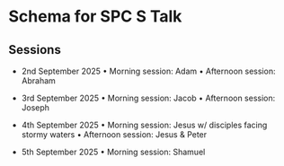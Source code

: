 # Schema for SPC S Talk

## Sessions
- 2nd September 2025
• Morning session: Adam
• Afternoon session: Abraham

- 3rd September 2025
• Morning session: Jacob
• Afternoon session: Joseph

- 4th September 2025
• Morning session: Jesus w/ disciples facing stormy waters
• Afternoon session: Jesus & Peter

- 5th September 2025
• Morning session: Shamuel
